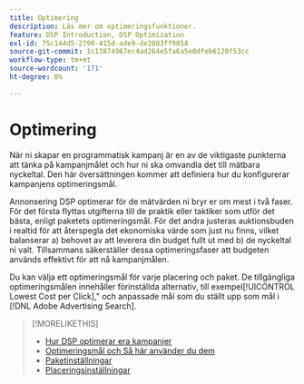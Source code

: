 ```yaml
---
title: Optimering
description: Läs mer om optimeringsfunktioner.
feature: DSP Introduction, DSP Optimization
exl-id: 75c144d5-2790-415d-ade9-de2803ff9054
source-git-commit: 1c13874967ec4ad264e5fa6a5e0dfeb6120f53cc
workflow-type: tm+mt
source-wordcount: '171'
ht-degree: 0%

---
```


# Optimering

När ni skapar en programmatisk kampanj är en av de viktigaste punkterna att tänka på kampanjmålet och hur ni ska omvandla det till mätbara nyckeltal. Den här översättningen kommer att definiera hur du konfigurerar kampanjens optimeringsmål.

Annonsering DSP optimerar för de mätvärden ni bryr er om mest i två faser. För det första flyttas utgifterna till de praktik eller taktiker som utför det bästa, enligt paketets optimeringsmål. För det andra justeras auktionsbuden i realtid för att återspegla det ekonomiska värde som just nu finns, vilket balanserar a) behovet av att leverera din budget fullt ut med b) de nyckeltal ni valt. Tillsammans säkerställer dessa optimeringsfaser att budgeten används effektivt för att nå kampanjmålen.

Du kan välja ett optimeringsmål för varje placering och paket. De tillgängliga optimeringsmålen innehåller förinställda alternativ, till exempel[!UICONTROL Lowest Cost per Click],&quot; och anpassade mål som du ställt upp som mål i [!DNL Adobe Advertising Search].

>[!MORELIKETHIS]
>
> * [Hur DSP optimerar era kampanjer](/help/dsp/optimization/optimization-how-dsp-optimizes-campaigns.md)
>* [Optimeringsmål och Så här använder du dem](/help/dsp/optimization/optimization-goals.md)
>* [Paketinställningar](/help/dsp/campaign-management/packages/package-settings.md)
>* [Placeringsinställningar](/help/dsp/campaign-management/placements/placement-settings.md)

